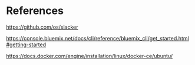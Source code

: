 # References

https://github.com/os/slacker

https://console.bluemix.net/docs/cli/reference/bluemix_cli/get_started.html#getting-started

https://docs.docker.com/engine/installation/linux/docker-ce/ubuntu/

